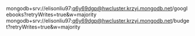mongodb+srv://elisonliu97:q6y69dgp@hwcluster.krzyi.mongodb.net/googlebooks?retryWrites=true&w=majority
mongodb+srv://elisonliu97:q6y69dgp@hwcluster.krzyi.mongodb.net/budget?retryWrites=true&w=majority